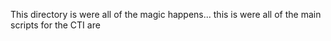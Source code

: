 This directory is were all of the magic happens... this is were all of the main scripts for the CTI are
